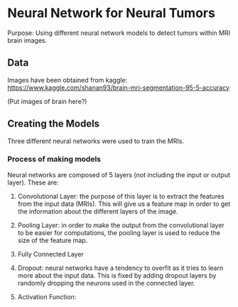 # Neural Network for Neural Tumors

Purpose: Using different neural network models to detect tumors within MRI brain images. 

## Data

Images have been obtained from kaggle: https://www.kaggle.com/shanan93/brain-mri-segmentation-95-5-accuracy

(Put images of brain here?)


## Creating the Models

Three different neural networks were used to train the MRIs. 

### Process of making models
Neural networks are composed of 5 layers (not including the input or output layer). These are:

1. Convolutional Layer: the purpose of this layer is to extract the features from the input data (MRIs). This will give us a feature map in order to get the information about the different layers of the image.

2. Pooling Layer: in order to make the output from the convolutional layer to be easier for computations, the pooling layer is used to reduce the size of the feature map.

3. Fully Connected Layer

4. Dropout: neural networks have a tendency to overfit as it tries to learn more about the input data. This is fixed by adding dropout layers by randomly dropping the neurons used in the connected layer. 

5. Activation Function: 

